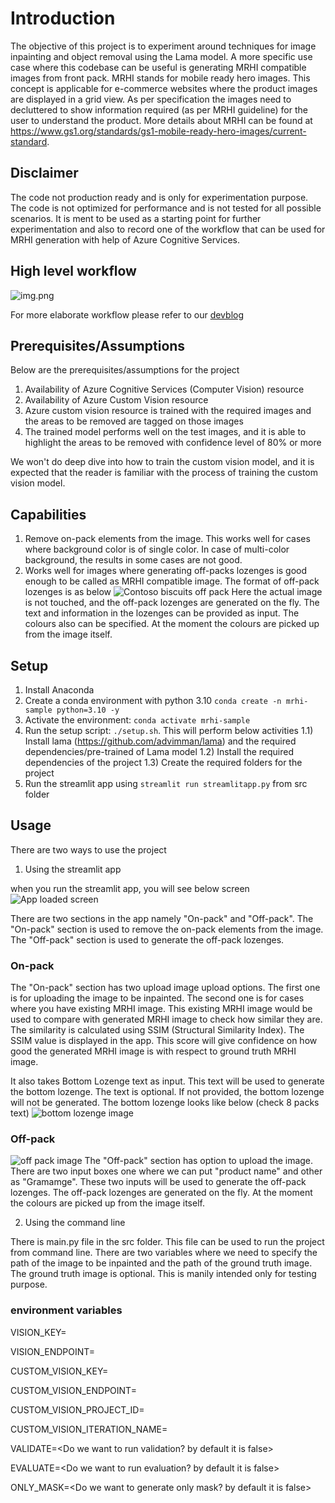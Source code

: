 # Introduction

The objective of this project is to experiment around techniques for image inpainting and object removal using the Lama model.
A more specific use case where this codebase can be useful is generating MRHI compatible images from front pack. MRHI stands for mobile ready hero images.
This concept is applicable for e-commerce websites where the product images are displayed in a grid view.
As per specification the images need to decluttered to show information required (as per MRHI guideline) for the user to understand the product.
More details about MRHI can be found at https://www.gs1.org/standards/gs1-mobile-ready-hero-images/current-standard.

## Disclaimer

The code not production ready and is only for experimentation purpose. The code is not optimized for performance and is not tested for all possible scenarios.
It is ment to be used as a starting point for further experimentation and also to record one of the workflow that can be used for MRHI generation with help of Azure Cognitive Services.

## High level workflow

![img.png](img.png)

For more elaborate workflow please refer to our [devblog](https://devblogs.microsoft.com/cse/2021/10/13/automating-image-inpainting-for-mrhi-generation/)

## Prerequisites/Assumptions

Below are the prerequisites/assumptions for the project

1) Availability of Azure Cognitive Services (Computer Vision) resource
2) Availability of Azure Custom Vision resource
3) Azure custom vision resource is trained with the required images and the areas to be removed are tagged on those images
4) The trained model performs well on the test images, and it is able to highlight the areas to be removed with confidence level of 80% or more

We won't do deep dive into how to train the custom vision model, and it is expected that the reader is familiar with the process of training the custom vision model.

## Capabilities

1) Remove on-pack elements from the image. This works well for cases where background color is of single color. In case of multi-color background, the results in some cases are not good.
2) Works well for images where generating off-packs lozenges is good enough to be called as MRHI compatible image. The format of off-pack lozenges is as below
![Contoso biscuits off pack](image.png)
Here the actual image is not touched, and the off-pack lozenges are generated on the fly. The text and information in the lozenges can be provided as input. The colours also can be specified. At the moment the colours are picked up from the image itself.

## Setup

1) Install Anaconda
2) Create a conda environment with python 3.10
   `conda create -n mrhi-sample python=3.10 -y`
3) Activate the environment:
   `conda activate mrhi-sample`
3) Run the setup script: `./setup.sh`. This will perform below activities
   1.1) Install lama (https://github.com/advimman/lama) and the required dependencies/pre-trained of Lama model
   1.2) Install the required dependencies of the project
   1.3) Create the required folders for the project
4) Run the streamlit app using `streamlit run streamlitapp.py` from src folder

## Usage

There are two ways to use the project
1) Using the streamlit app

when you run the streamlit app, you will see below screen
![App loaded screen](image-2.png)

There are two sections in the app namely "On-pack" and "Off-pack". The "On-pack" section is used to remove the on-pack elements from the image. The "Off-pack" section is used to generate the off-pack lozenges.

### On-pack

The "On-pack" section has two upload image upload options. The first one is for uploading the image to be inpainted. The second one is for cases where you 
have existing MRHI image. This existing MRHI image would be used to compare with generated MRHI image to check how similar they are. The similarity is calculated using SSIM (Structural Similarity Index). The SSIM value is displayed in the app. This score will give confidence on how good the generated MRHI image is with respect to ground truth MRHI image.

It also takes Bottom Lozenge text as input. This text will be used to generate the bottom lozenge. The text is optional. If not provided, the bottom lozenge will not be generated. The bottom lozenge looks like below (check 8 packs text)
![bottom lozenge image](image-1.png)

### Off-pack

![off pack image](image-3.png)
The "Off-pack" section has option to upload the image. There are two input boxes one where we can put "product name" and other as "Gramamge". These two inputs will be used to generate the off-pack lozenges. The off-pack lozenges are generated on the fly. At the moment the colours are picked up from the image itself.

2) Using the command line

There is main.py file in the src folder. This file can be used to run the project from command line. There are two variables where we need to specify the path of the image to be inpainted and the path of the ground truth image. The ground truth image is optional.
This is manily intended only for testing purpose.

### environment variables
VISION_KEY= <Key for Azure computer vision resource>

VISION_ENDPOINT= <Azure computer vision resource endpoint>

CUSTOM_VISION_KEY= <Azure custom vision resouce where the training of images have been done>

CUSTOM_VISION_ENDPOINT= <Azure custom vision prediction endpoint>

CUSTOM_VISION_PROJECT_ID= <Azure custom vision project endpoint>

CUSTOM_VISION_ITERATION_NAME= <Azure custom vision training iteration which is to be used>

VALIDATE=<Do we want to run validation? by default it is false>

EVALUATE=<Do we want to run evaluation? by default it is false>

ONLY_MASK=<Do we want to generate only mask? by default it is false>


